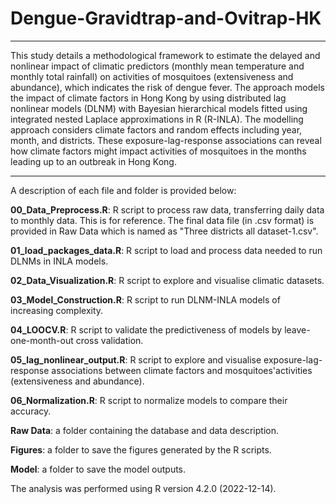 # Dengue-Gravidtrap-and-Ovitrap-HK

***
This study details a methodological framework to estimate the delayed and nonlinear impact of climatic predictors (monthly mean temperature and monthly total rainfall) on activities of mosquitoes (extensiveness and abundance), which indicates the risk of dengue fever. The approach models the impact of climate factors in Hong Kong by using distributed lag nonlinear models (DLNM) with Bayesian hierarchical models fitted using integrated nested Laplace approximations in R (R-INLA). The modelling approach considers climate factors and random effects including year, month, and districts. These exposure-lag-response associations can reveal how climate factors might impact activities of mosquitoes in the months leading up to an outbreak in Hong Kong.
***

A description of each file and folder is provided below:

**00_Data_Preprocess.R**: R script to process raw data, transferring daily data to monthly data. This is for reference. The final data file (in .csv format) is provided in Raw Data which is named as "Three districts all dataset-1.csv". 

**01_load_packages_data.R**: R script to load and process data needed to run DLNMs in INLA models.

**02_Data_Visualization.R**: R script to explore and visualise climatic datasets.

**03_Model_Construction.R**: R script to run DLNM-INLA models of increasing complexity.

**04_LOOCV.R**: R script to validate the predictiveness of models by leave-one-month-out cross validation.

**05_lag_nonlinear_output.R**: R script to explore and visualise exposure-lag-response associations between climate factors and mosquitoes'activities (extensiveness and abundance).

**06_Normalization.R**: R script to normalize models to compare their accuracy.

**Raw Data**: a folder containing the database and data description.

**Figures**: a folder to save the figures generated by the R scripts.

**Model**: a folder to save the model outputs.

The analysis was performed using R version 4.2.0 (2022-12-14).

